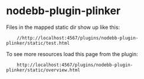 # nodebb-plugin-plinker

Files in the mapped static dir show up like this:

        //http://localhost:4567/plugins/nodebb-plugin-plinker/static/test.html

To see more resources load this page from the plugin:

        http://localhost:4567/plugins/nodebb-plugin-plinker/static/overview.html
        
        